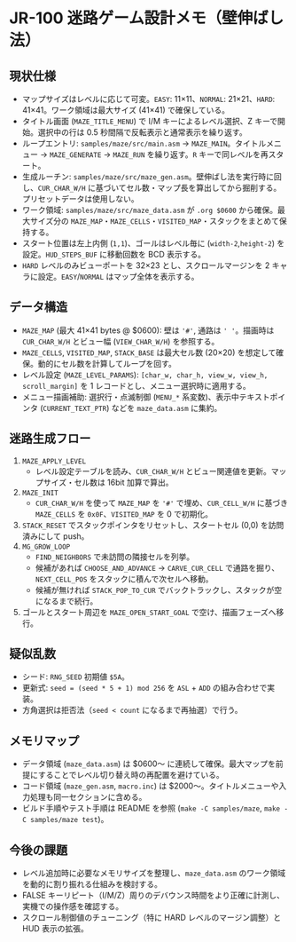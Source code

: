 # JR-100 迷路ゲーム設計メモ（壁伸ばし法）

## 現状仕様
- マップサイズはレベルに応じて可変。`EASY`: 11×11、`NORMAL`: 21×21、`HARD`: 41×41。ワーク領域は最大サイズ (41×41) で確保している。
- タイトル画面 (`MAZE_TITLE_MENU`) で I/M キーによるレベル選択、Z キーで開始。選択中の行は 0.5 秒間隔で反転表示と通常表示を繰り返す。
- ループエントリ: `samples/maze/src/main.asm` → `MAZE_MAIN`。タイトルメニュー → `MAZE_GENERATE` → `MAZE_RUN` を繰り返す。`R` キーで同レベルを再スタート。
- 生成ルーチン: `samples/maze/src/maze_gen.asm`。壁伸ばし法を実行時に回し、`CUR_CHAR_W/H` に基づいてセル数・マップ長を算出してから掘削する。プリセットデータは使用しない。
- ワーク領域: `samples/maze/src/maze_data.asm` が `.org $0600` から確保。最大サイズ分の `MAZE_MAP`・`MAZE_CELLS`・`VISITED_MAP`・スタックをまとめて保持する。
- スタート位置は左上内側 (`1,1`)、ゴールはレベル毎に (`width-2`,`height-2`) を設定。`HUD_STEPS_BUF` に移動回数を BCD 表示する。
- `HARD` レベルのみビューポートを 32×23 とし、スクロールマージンを 2 キャラに設定。`EASY`/`NORMAL` はマップ全体を表示する。

## データ構造
- `MAZE_MAP` (最大 41×41 bytes @ $0600): 壁は `'#'`, 通路は `' '`。描画時は `CUR_CHAR_W/H` とビュー幅 (`VIEW_CHAR_W/H`) を参照する。
- `MAZE_CELLS`, `VISITED_MAP`, `STACK_BASE` は最大セル数 (20×20) を想定して確保。動的にセル数を計算してループを回す。
- レベル設定 (`MAZE_LEVEL_PARAMS`): `[char_w, char_h, view_w, view_h, scroll_margin]` を 1 レコードとし、メニュー選択時に適用する。
- メニュー描画補助: 選択行・点滅制御 (`MENU_*` 系変数)、表示中テキストポインタ (`CURRENT_TEXT_PTR`) などを `maze_data.asm` に集約。

## 迷路生成フロー
1. `MAZE_APPLY_LEVEL`
   - レベル設定テーブルを読み、`CUR_CHAR_W/H` とビュー関連値を更新。マップサイズ・セル数は 16bit 加算で算出。
2. `MAZE_INIT`
   - `CUR_CHAR_W/H` を使って `MAZE_MAP` を `'#'` で埋め、`CUR_CELL_W/H` に基づき `MAZE_CELLS` を `0x0F`、`VISITED_MAP` を 0 で初期化。
3. `STACK_RESET` でスタックポインタをリセットし、スタートセル (0,0) を訪問済みにして push。
4. `MG_GROW_LOOP`
   - `FIND_NEIGHBORS` で未訪問の隣接セルを列挙。
   - 候補があれば `CHOOSE_AND_ADVANCE` → `CARVE_CUR_CELL` で通路を掘り、`NEXT_CELL_POS` をスタックに積んで次セルへ移動。
   - 候補が無ければ `STACK_POP_TO_CUR` でバックトラックし、スタックが空になるまで続行。
5. ゴールとスタート周辺を `MAZE_OPEN_START_GOAL` で空け、描画フェーズへ移行。

## 疑似乱数
- シード: `RNG_SEED` 初期値 `$5A`。
- 更新式: `seed = (seed * 5 + 1) mod 256` を `ASL` + `ADD` の組み合わせで実装。
- 方角選択は拒否法（`seed < count` になるまで再抽選）で行う。

## メモリマップ
- データ領域 (`maze_data.asm`) は $0600〜 に連続して確保。最大マップを前提にすることでレベル切り替え時の再配置を避けている。
- コード領域 (`maze_gen.asm`, `macro.inc`) は $2000〜。タイトルメニューや入力処理も同一セクションに含める。
- ビルド手順やテスト手順は README を参照 (`make -C samples/maze`, `make -C samples/maze test`)。

## 今後の課題
- レベル追加時に必要なメモリサイズを整理し、`maze_data.asm` のワーク領域を動的に割り振れる仕組みを検討する。
- FALSE キーリピート（I/M/Z）周りのデバウンス時間をより正確に計測し、実機での操作感を確認する。
- スクロール制御値のチューニング（特に HARD レベルのマージン調整）と HUD 表示の拡張。
